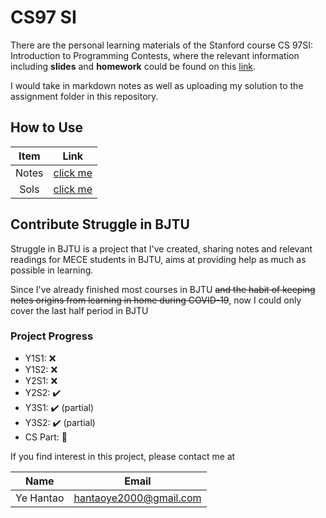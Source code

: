 # CS97 SI

There are the personal learning materials of the Stanford course CS 97SI: Introduction to Programming Contests, where the relevant information including **slides** and **homework** could be found on this [link](https://web.stanford.edu/class/cs97si/).

I would take in markdown notes as well as uploading my solution to the assignment folder in this repository.

##  How to Use

| Item  |                                 Link                                  |
| :---: | :-------------------------------------------------------------------: |
| Notes |   [click me](https://github.com/Hantao-Ye/CS97-SI/tree/main/Notes)    |
| Sols  | [click me](https://github.com/Hantao-Ye/CS97-SI/tree/main/Assignment) |

## Contribute Struggle in BJTU

Struggle in BJTU is a project that I've created, sharing notes and relevant readings for MECE students in BJTU, aims at providing help as much as possible in learning.

Since I've already finished most courses in BJTU ~~and the habit of keeping notes origins from learning in home during COVID-19~~, now I could only cover the last half period in BJTU

### Project Progress

- Y1S1: :x:
- Y1S2: :x:
- Y2S1: :x:
- Y2S2: :heavy_check_mark:
- Y3S1: :heavy_check_mark: (partial)
- Y3S2: :heavy_check_mark: (partial)
- CS Part: :hammer:

If you find interest in this project, please contact me at

|   Name    |         Email          |
| :-------: | :--------------------: |
| Ye Hantao | hantaoye2000@gmail.com |
